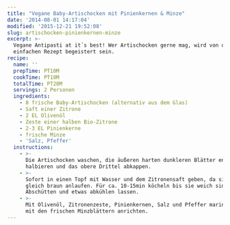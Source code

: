 ```yaml
---
title: "Vegane Baby-Artischocken mit Pinienkernen & Minze"
date: '2014-08-01 14:17:04'
modified: '2015-12-21 19:52:08'
slug: artischocken-pinienkernen-minze
excerpt: >-
  Vegane Antipasti at it´s best! Wer Artischocken gerne mag, wird von diesem
  einfachen Rezept begeistert sein.
recipe:
  name: ''
  prepTime: PT10M
  cookTime: PT10M
  totalTime: PT20M
  servings: 2 Personen
  ingredients:
    - 8 frische Baby-Artischocken (alternativ aus dem Glas)
    - Saft einer Zitrone
    - 2 EL Olivenöl
    - Zeste einer halben Bio-Zitrone
    - 2-3 EL Pinienkerne
    - frische Minze
    - 'Salz, Pfeffer'
  instructions:
    - >-
      Die Artischocken waschen, die äußeren harten dunkleren Blätter entfernen,
      halbieren und das obere Drittel abkappen.
    - >-
      Sofort in einen Topf mit Wasser und dem Zitronensaft geben, da sie sonst
      gleich braun anlaufen. Für ca. 10-15min köcheln bis sie weich sind.
      Abschütten und etwas abkühlen lassen.
    - >-
      Mit Olivenöl, Zitronenzeste, Pinienkernen, Salz und Pfeffer marinieren und
      mit den frischen Minzblättern anrichten.
---
```


